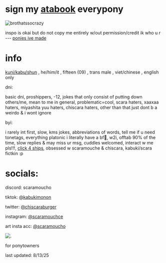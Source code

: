 
# sign my [atabook](https://scaramoucho.atabook.org/) everypony



![brothatssocrazy](https://github.com/user-attachments/assets/5da43837-eb16-4253-aa30-a092d435eb76)

inspo is okai but do not copy me entirely w/out permission/credit ik who u r --- [ponies ive made](https://kabunya.straw.page/)


# info

[kuni/kabu/shun](https://en.pronouns.page/@scaramoucho) , he/him/it , fifteen (09) , trans male , viet/chinese , english only 

 dni:

basic dni, proshippers, -12, jokes that only consist of putting down others/me, mean to me in general, problematic=cool, scara haters, xaaxaa haters, miyashita yuu haters, chiscara haters, other than that just dont b a weirdo & i wont ignore 

 byi:

i rarely int first, slow, kms jokes, abbreviations of words, tell me if u need tonetags, everything platonic i literally have a bf🤔, w2i, offtab 90% of the time, slow replies & may miss ur msg, cuddles welcomed,  interact w me pls!!!, [click 4 ships](https://chiscaraburger.straw.page/), obsessed w scaramouche & chiscara, kabuki/scara fictkin :p

# socials:

discord: scaramoucho

tiktok: [@kabukimonon](https://www.tiktok.com/@kabukimonon?lang=en)

twitter: [@chiscaraburger](https://x.com/chiscaraburger)

instagram: [@scaramouchce](https://www.instagram.com/scaramouchce/)

art insta acc: [@scaramoucho](https://www.instagram.com/scaramoucho/)

![.](https://komarev.com/ghpvc/?username=scaramoucho&label=nya&color=lightgrey)

for ponytowners

last updated: 8/13/25
